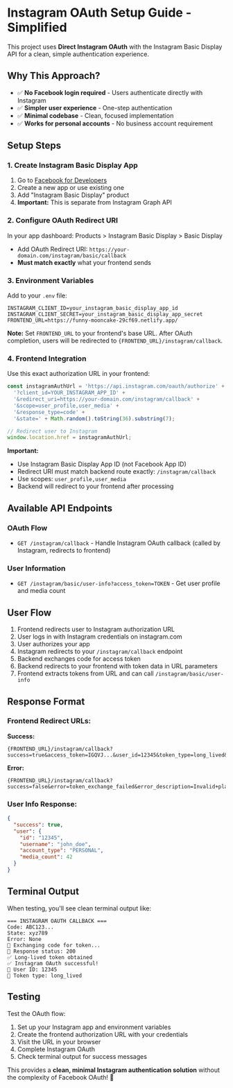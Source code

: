 # Instagram OAuth Setup Guide - Simplified

This project uses **Direct Instagram OAuth** with the Instagram Basic Display API for a clean, simple authentication experience.

## Why This Approach?
- ✅ **No Facebook login required** - Users authenticate directly with Instagram
- ✅ **Simpler user experience** - One-step authentication 
- ✅ **Minimal codebase** - Clean, focused implementation
- ✅ **Works for personal accounts** - No business account requirement

## Setup Steps

### 1. Create Instagram Basic Display App

1. Go to [Facebook for Developers](https://developers.facebook.com/)
2. Create a new app or use existing one
3. Add "Instagram Basic Display" product
4. **Important:** This is separate from Instagram Graph API

### 2. Configure OAuth Redirect URI

In your app dashboard: Products > Instagram Basic Display > Basic Display
- Add OAuth Redirect URI: `https://your-domain.com/instagram/basic/callback`
- **Must match exactly** what your frontend sends

### 3. Environment Variables

Add to your `.env` file:
```env
INSTAGRAM_CLIENT_ID=your_instagram_basic_display_app_id
INSTAGRAM_CLIENT_SECRET=your_instagram_basic_display_app_secret
FRONTEND_URL=https://funny-mooncake-29cf69.netlify.app/
```

**Note:** Set `FRONTEND_URL` to your frontend's base URL. After OAuth completion, users will be redirected to `{FRONTEND_URL}/instagram/callback`.

### 4. Frontend Integration

Use this exact authorization URL in your frontend:

```javascript
const instagramAuthUrl = 'https://api.instagram.com/oauth/authorize' +
  '?client_id=YOUR_INSTAGRAM_APP_ID' +
  '&redirect_uri=https://your-domain.com/instagram/callback' +
  '&scope=user_profile,user_media' +
  '&response_type=code' +
  '&state=' + Math.random().toString(36).substring(7);

// Redirect user to Instagram
window.location.href = instagramAuthUrl;
```

**Important:** 
- Use Instagram Basic Display App ID (not Facebook App ID)
- Redirect URI must match backend route exactly: `/instagram/callback`
- Use scopes: `user_profile,user_media`
- Backend will redirect to your frontend after processing

## Available API Endpoints

### OAuth Flow
- `GET /instagram/callback` - Handle Instagram OAuth callback (called by Instagram, redirects to frontend)

### User Information  
- `GET /instagram/basic/user-info?access_token=TOKEN` - Get user profile and media count

## User Flow

1. Frontend redirects user to Instagram authorization URL
2. User logs in with Instagram credentials on instagram.com
3. User authorizes your app 
4. Instagram redirects to your `/instagram/callback` endpoint
5. Backend exchanges code for access token
6. Backend redirects to your frontend with token data in URL parameters
7. Frontend extracts tokens from URL and can call `/instagram/basic/user-info`

## Response Format

### Frontend Redirect URLs:

**Success:**
```
{FRONTEND_URL}/instagram/callback?success=true&access_token=IGQVJ...&user_id=12345&token_type=long_lived&expires_in=5183944
```

**Error:**
```
{FRONTEND_URL}/instagram/callback?success=false&error=token_exchange_failed&error_description=Invalid+platform+app
```

### User Info Response:
```json
{
  "success": true,
  "user": {
    "id": "12345",
    "username": "john_doe",
    "account_type": "PERSONAL",
    "media_count": 42
  }
}
```

## Terminal Output

When testing, you'll see clean terminal output like:
```
=== INSTAGRAM OAUTH CALLBACK ===
Code: ABC123...
State: xyz789
Error: None
🔄 Exchanging code for token...
📝 Response status: 200
✅ Long-lived token obtained
✅ Instagram OAuth successful!
👤 User ID: 12345
🔑 Token type: long_lived
```

## Testing

Test the OAuth flow:
1. Set up your Instagram app and environment variables
2. Create the frontend authorization URL with your credentials
3. Visit the URL in your browser
4. Complete Instagram OAuth
5. Check terminal output for success messages

This provides a **clean, minimal Instagram authentication solution** without the complexity of Facebook OAuth! 🎉 